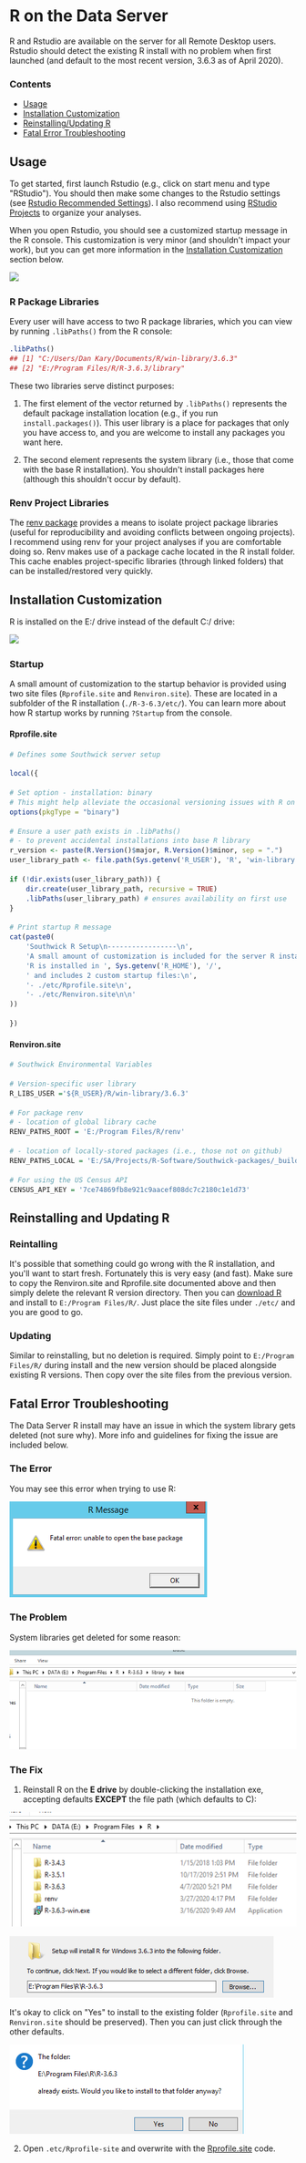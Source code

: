 
# R on the Data Server

R and Rstudio are available on the server for all Remote Desktop users. Rstudio should detect the existing R install with no problem when first launched (and default to the most recent version, 3.6.3 as of April 2020).

### Contents

- [Usage](#usage)
- [Installation Customization](#installation-customization)
- [Reinstalling/Updating R](#reinstalling-and-updating-r)
- [Fatal Error Troubleshooting](#fatal-error-troubleshooting)

## Usage

To get started, first launch Rstudio (e.g., click on start menu and type "RStudio"). You should then make some changes to the Rstudio settings (see [Rstudio Recommended Settings](rstudio-settings.md)). I also recommend using [RStudio Projects](https://r4ds.had.co.nz/workflow-projects.html) to organize your analyses.

When you open Rstudio, you should see a customized startup message in the R console. This customization is very minor (and shouldn't impact your work), but you can get more information in the [Installation Customization](#installation-customization) section below.

![](img/r-message.png)

### R Package Libraries

Every user will have access to two R package libraries, which you can view by running `.libPaths()` from the R console:

```r
.libPaths()
## [1] "C:/Users/Dan Kary/Documents/R/win-library/3.6.3"
## [2] "E:/Program Files/R/R-3.6.3/library"
```

These two libraries serve distinct purposes:

1. The first element of the vector returned by `.libPaths()` represents the default package installation location (e.g., if you run `install.packages()`). This user library is a place for packages that only you have access to, and you are welcome to install any packages you want here.

2. The second element represents the system library (i.e., those that come with the base R installation). You shouldn't install packages here (although this shouldn't occur by default).

### Renv Project Libraries

The [renv package](https://rstudio.github.io/renv/index.html) provides a means to isolate project package libraries (useful for reproducibility and avoiding conflicts between ongoing projects). I recommend using renv for your project analyses if you are comfortable doing so. Renv makes use of a package cache located in the R install folder. This cache enables project-specific libraries (through linked folders) that can be installed/restored very quickly. 

## Installation Customization

R is installed on the E:/ drive instead of the default C:/ drive:

![](img/r-install.png)

### Startup

A small amount of customization to the startup behavior is provided using two site files (`Rprofile.site` and `Renviron.site`). These are located in a subfolder of the R installation (`./R-3-6.3/etc/`). You can learn more about how R startup works by running `?Startup` from the console.

#### Rprofile.site

```r
# Defines some Southwick server setup

local({

# Set option - installation: binary
# This might help alleviate the occasional versioning issues with R on Windows
options(pkgType = "binary")

# Ensure a user path exists in .libPaths()
# - to prevent accidental installations into base R library
r_version <- paste(R.Version()$major, R.Version()$minor, sep = ".")
user_library_path <- file.path(Sys.getenv('R_USER'), 'R', 'win-library', r_version)

if (!dir.exists(user_library_path)) {
    dir.create(user_library_path, recursive = TRUE)
    .libPaths(user_library_path) # ensures availability on first use
}

# Print startup R message
cat(paste0(
    'Southwick R Setup\n-----------------\n',
    'A small amount of customization is included for the server R installation.\n',
    'R is installed in ', Sys.getenv('R_HOME'), '/',
    ' and includes 2 custom startup files:\n',
    '- ./etc/Rprofile.site\n',
    '- ./etc/Renviron.site\n\n'
))

})     
```

#### Renviron.site

```r
# Southwick Environmental Variables

# Version-specific user library
R_LIBS_USER ='${R_USER}/R/win-library/3.6.3'

# For package renv
# - location of global library cache
RENV_PATHS_ROOT = 'E:/Program Files/R/renv'

# - location of locally-stored packages (i.e., those not on github)
RENV_PATHS_LOCAL = 'E:/SA/Projects/R-Software/Southwick-packages/_builds_binary'

# For using the US Census API
CENSUS_API_KEY = '7ce74869fb8e921c9aacef808dc7c2180c1e1d73'
```

## Reinstalling and Updating R

### Reintalling

It's possible that something could go wrong with the R installation, and you'll want to start fresh. Fortunately this is very easy (and fast). Make sure to copy the Renviron.site and Rprofile.site documented above and then simply delete the relevant R version directory. Then you can [download R](https://cran.r-project.org/bin/windows/base/) and install to `E:/Program Files/R/`. Just place the site files under `./etc/` and you are good to go.

### Updating

Similar to reinstalling, but no deletion is required. Simply point to `E:/Program Files/R/` during install and the new version should be placed alongside existing R versions. Then copy over the site files from the previous version.

## Fatal Error Troubleshooting

The Data Server R install may have an issue in which the system library gets deleted (not sure why). More info and guidelines for fixing the issue are included below.

### The Error

You may see this error when trying to use R:

![](img/R-install-issues/error.png)

### The Problem

System libraries get deleted for some reason:

![](img/R-install-issues/deleted-system.png)

### The Fix

1. Reinstall R on the **E drive** by double-clicking the installation exe, accepting defaults **EXCEPT** the file path (which defaults to C):

![](img/R-install-issues/R-exe.png)

![](img/R-install-issues/install-location.png)

It's okay to click on "Yes" to install to the existing folder (`Rprofile.site` and `Renviron.site` should be preserved). Then you can just click through the other defaults.

![](img/R-install-issues/overwrite-warning.png)

2. Open `.etc/Rprofile-site` and overwrite with the [Rprofile.site](#rprofilesite) code.
